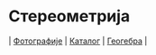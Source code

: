 # Стереометрија

| [Фотографије][1]
| [Каталог][2]
| [Геогебра][5]
|

[1]: https://photos.app.goo.gl/m7ayubycGxccqHv88 "Фотографије табле"
[2]: https://ndjapic.github.io/zayopa/m8/02-stereometrija/ "Каталог линкова"
[5]: https://www.geogebra.org/m/PHwAtWxK
